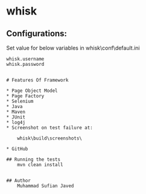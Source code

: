 # whisk

## Configurations:

Set value for below variables in whisk\conf\default.ini
```
whisk.username
whisk.password
```

```

# Features Of Framework

* Page Object Model
* Page Factory
* Selenium
* Java
* Maven
* JUnit
* log4j
* Screenshot on test failure at:

	whisk\build\screenshots\
  
* GitHub

## Running the tests
    mvn clean install 
    
    
## Author
    Muhammad Sufian Javed
